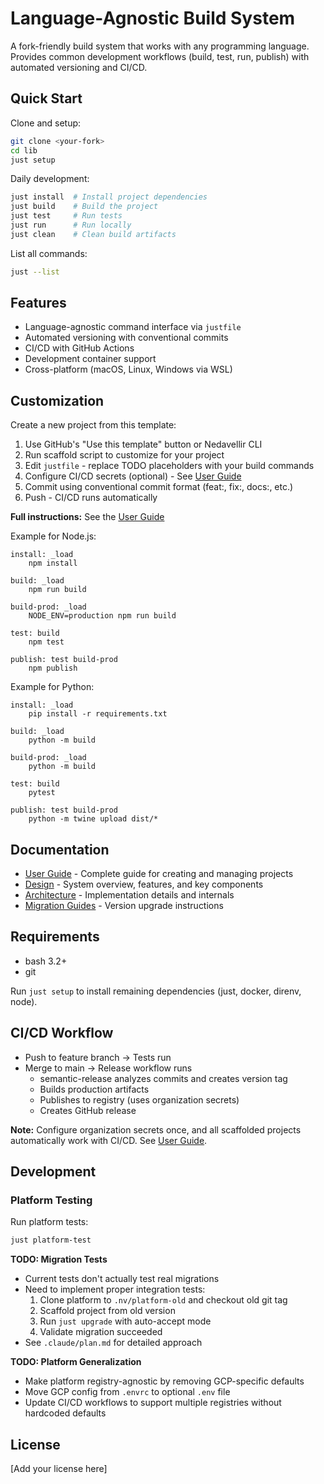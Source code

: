 # Language-Agnostic Build System

A fork-friendly build system that works with any programming language. Provides common development workflows (build, test, run, publish) with automated versioning and CI/CD.

## Quick Start

Clone and setup:

```bash
git clone <your-fork>
cd lib
just setup
```

Daily development:

```bash
just install  # Install project dependencies
just build    # Build the project
just test     # Run tests
just run      # Run locally
just clean    # Clean build artifacts
```

List all commands:

```bash
just --list
```

## Features

- Language-agnostic command interface via `justfile`
- Automated versioning with conventional commits
- CI/CD with GitHub Actions
- Development container support
- Cross-platform (macOS, Linux, Windows via WSL)

## Customization

Create a new project from this template:

1. Use GitHub's "Use this template" button or Nedavellir CLI
2. Run scaffold script to customize for your project
3. Edit `justfile` - replace TODO placeholders with your build commands
4. Configure CI/CD secrets (optional) - See [User Guide](docs/user-guide.md#cicd-configuration)
5. Commit using conventional commit format (feat:, fix:, docs:, etc.)
6. Push - CI/CD runs automatically

**Full instructions:** See the [User Guide](docs/user-guide.md)

Example for Node.js:

```just
install: _load
    npm install

build: _load
    npm run build

build-prod: _load
    NODE_ENV=production npm run build

test: build
    npm test

publish: test build-prod
    npm publish
```

Example for Python:

```just
install: _load
    pip install -r requirements.txt

build: _load
    python -m build

build-prod: _load
    python -m build

test: build
    pytest

publish: test build-prod
    python -m twine upload dist/*
```

## Documentation

- [User Guide](docs/user-guide.md) - Complete guide for creating and managing projects
- [Design](docs/design.md) - System overview, features, and key components
- [Architecture](docs/architecture.md) - Implementation details and internals
- [Migration Guides](docs/migrations/) - Version upgrade instructions

## Requirements

- bash 3.2+
- git

Run `just setup` to install remaining dependencies (just, docker, direnv, node).

## CI/CD Workflow

- Push to feature branch → Tests run
- Merge to main → Release workflow runs
  - semantic-release analyzes commits and creates version tag
  - Builds production artifacts
  - Publishes to registry (uses organization secrets)
  - Creates GitHub release

**Note:** Configure organization secrets once, and all scaffolded projects automatically work with CI/CD. See [User Guide](docs/user-guide.md#cicd-configuration).

## Development

### Platform Testing

Run platform tests:

```bash
just platform-test
```

**TODO: Migration Tests**
- Current tests don't actually test real migrations
- Need to implement proper integration tests:
  1. Clone platform to `.nv/platform-old` and checkout old git tag
  2. Scaffold project from old version
  3. Run `just upgrade` with auto-accept mode
  4. Validate migration succeeded
- See `.claude/plan.md` for detailed approach

**TODO: Platform Generalization**
- Make platform registry-agnostic by removing GCP-specific defaults
- Move GCP config from `.envrc` to optional `.env` file
- Update CI/CD workflows to support multiple registries without hardcoded defaults

## License

[Add your license here]
